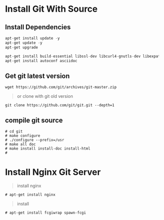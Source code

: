 
# Install Git With Source 

## Install Dependencies

``` java
apt-get install update -y
apt-get update -y
apt-get upgrade  

apt-get install build-essential libssl-dev libcurl4-gnutls-dev libexpat1-dev gettext unzip
apt-get install autoconf asciidoc
```

## Get git latest version

```
wget https://github.com/git/archives/git-master.zip

```
> or clone with git old version

```
git clone https://github.com/git/git.git --depth=1

```

## compile git source

```
# cd git
# make configure
# ./configure --prefix=/usr
# make all doc
# make install install-doc install-html
# 

```

# Install Nginx Git Server

>  install nginx 

```
# apt-get install nginx
```
> install 

```
# apt-get install fcgiwrap spawn-fcgi
```




